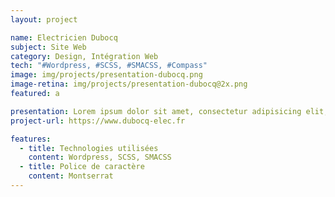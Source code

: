 ```yaml
---
layout: project

name: Electricien Dubocq
subject: Site Web
category: Design, Intégration Web
tech: "#Wordpress, #SCSS, #SMACSS, #Compass"
image: img/projects/presentation-dubocq.png
image-retina: img/projects/presentation-dubocq@2x.png
featured: a

presentation: Lorem ipsum dolor sit amet, consectetur adipisicing elit, sed do eiusmod tempor incididunt ut labore et dolore magna aliqua. Ut enim ad minim veniam, quis nostrud exercitation ullamco laboris nisi ut aliquip ex ea commodo consequat. Duis aute irure dolor in reprehenderit in voluptate velit esse cillum dolore eu fugiat nulla pariatur. Excepteur sint occaecat cupidatat non proident, sunt in culpa qui officia deserunt mollit anim id est laborum.
project-url: https://www.dubocq-elec.fr

features:
  - title: Technologies utilisées
    content: Wordpress, SCSS, SMACSS
  - title: Police de caractère
    content: Montserrat
---
```

